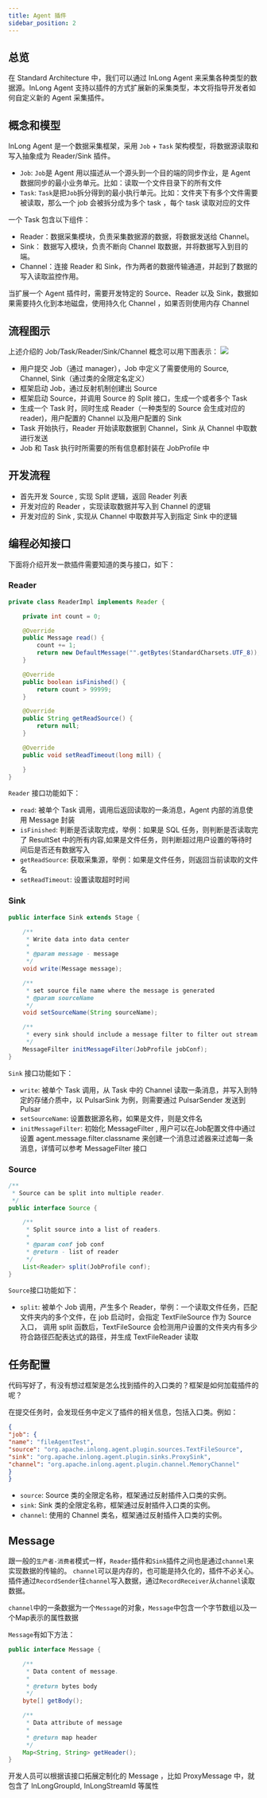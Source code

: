```yaml
---
title: Agent 插件
sidebar_position: 2
---
```


## 总览

在 Standard Architecture 中，我们可以通过 InLong Agent 来采集各种类型的数据源。InLong Agent 支持以插件的方式扩展新的采集类型，本文将指导开发者如何自定义新的 Agent 采集插件。

## 概念和模型

InLong Agent 是一个数据采集框架，采用 `Job` + `Task` 架构模型，将数据源读取和写入抽象成为 Reader/Sink 插件。

- `Job`: `Job`是 Agent 用以描述从一个源头到一个目的端的同步作业，是 Agent 数据同步的最小业务单元。比如：读取一个文件目录下的所有文件
- `Task`: `Task`是把`Job`拆分得到的最小执行单元。比如：文件夹下有多个文件需要被读取，那么一个 job 会被拆分成为多个 task ，每个 task 读取对应的文件

一个 Task 包含以下组件：

- Reader：数据采集模块，负责采集数据源的数据，将数据发送给 Channel。
- Sink： 数据写入模块，负责不断向 Channel 取数据，并将数据写入到目的端。
- Channel：连接 Reader 和 Sink，作为两者的数据传输通道，并起到了数据的写入读取监控作用。

当扩展一个 Agent 插件时，需要开发特定的 Source、Reader 以及 Sink，数据如果需要持久化到本地磁盘，使用持久化 Channel ，如果否则使用内存 Channel

## 流程图示

上述介绍的 Job/Task/Reader/Sink/Channel 概念可以用下图表示：
![](img/Agent_Flow.png)

- 用户提交 Job（通过 manager），Job 中定义了需要使用的 Source, Channel, Sink（通过类的全限定名定义）
- 框架启动 Job，通过反射机制创建出 Source
- 框架启动 Source，并调用 Source 的 Split 接口，生成一个或者多个 Task
- 生成一个 Task 时，同时生成 Reader（一种类型的 Source 会生成对应的 reader)，用户配置的 Channel 以及用户配置的 Sink
- Task 开始执行，Reader 开始读取数据到 Channel，Sink 从 Channel 中取数进行发送
- Job 和 Task 执行时所需要的所有信息都封装在 JobProfile 中

## 开发流程

- 首先开发 Source , 实现 Split 逻辑，返回 Reader 列表
- 开发对应的 Reader ，实现读取数据并写入到 Channel 的逻辑
- 开发对应的 Sink , 实现从 Channel 中取数并写入到指定 Sink 中的逻辑

## 编程必知接口

下面将介绍开发一款插件需要知道的类与接口，如下：

### Reader
```java
private class ReaderImpl implements Reader {

    private int count = 0;

    @Override
    public Message read() {
        count += 1;
        return new DefaultMessage("".getBytes(StandardCharsets.UTF_8));
    }

    @Override
    public boolean isFinished() {
        return count > 99999;
    }

    @Override
    public String getReadSource() {
        return null;
    }

    @Override
    public void setReadTimeout(long mill) {

    }
}
```

`Reader` 接口功能如下：
- `read`: 被单个 Task 调用，调用后返回读取的一条消息，Agent 内部的消息使用 Message 封装
- `isFinished`: 判断是否读取完成，举例：如果是 SQL 任务，则判断是否读取完了 ResultSet 中的所有内容,如果是文件任务，则判断超过用户设置的等待时间后是否还有数据写入
- `getReadSource`: 获取采集源，举例：如果是文件任务，则返回当前读取的文件名
- `setReadTimeout`: 设置读取超时时间

### Sink

```java
public interface Sink extends Stage {

    /**
     * Write data into data center
     *
     * @param message - message
     */
    void write(Message message);

    /**
     * set source file name where the message is generated
     * @param sourceName
     */
    void setSourceName(String sourceName);

    /**
     * every sink should include a message filter to filter out stream id
     */
    MessageFilter initMessageFilter(JobProfile jobConf);
}

```

`Sink` 接口功能如下：
- `write`: 被单个 Task 调用，从 Task 中的 Channel 读取一条消息，并写入到特定的存储介质中，以 PulsarSink 为例，则需要通过 PulsarSender 发送到 Pulsar
- `setSourceName`: 设置数据源名称，如果是文件，则是文件名
- `initMessageFilter`: 初始化 MessageFilter , 用户可以在Job配置文件中通过设置 agent.message.filter.classname 来创建一个消息过滤器来过滤每一条消息，详情可以参考 MessageFilter 接口


### Source

```java
/**
 * Source can be split into multiple reader.
 */
public interface Source {

    /**
     * Split source into a list of readers.
     *
     * @param conf job conf
     * @return - list of reader
     */
    List<Reader> split(JobProfile conf);
}

```

`Source`接口功能如下：
- `split`: 被单个 Job 调用，产生多个 Reader，举例：一个读取文件任务，匹配文件夹内的多个文件，在 job 启动时，会指定 TextFileSource 作为 Source 入口，
  调用 split 函数后，TextFileSource 会检测用户设置的文件夹内有多少符合路径匹配表达式的路径，并生成 TextFileReader 读取
  

## 任务配置

代码写好了，有没有想过框架是怎么找到插件的入口类的？框架是如何加载插件的呢？

在提交任务时，会发现任务中定义了插件的相关信息，包括入口类。例如：

```json
{
"job": {
"name": "fileAgentTest",
"source": "org.apache.inlong.agent.plugin.sources.TextFileSource",
"sink": "org.apache.inlong.agent.plugin.sinks.ProxySink",
"channel": "org.apache.inlong.agent.plugin.channel.MemoryChannel"
}
}
```

- `source`: Source 类的全限定名称，框架通过反射插件入口类的实例。
- `sink`: Sink 类的全限定名称，框架通过反射插件入口类的实例。
- `channel`: 使用的 Channel 类名，框架通过反射插件入口类的实例。

## Message

跟一般的`生产者-消费者`模式一样，`Reader`插件和`Sink`插件之间也是通过`channel`来实现数据的传输的。
`channel`可以是内存的，也可能是持久化的，插件不必关心。插件通过`RecordSender`往`channel`写入数据，通过`RecordReceiver`从`channel`读取数据。

`channel`中的一条数据为一个`Message`的对象，`Message`中包含一个字节数组以及一个Map表示的属性数据

`Message`有如下方法：

```java
public interface Message {

    /**
     * Data content of message.
     *
     * @return bytes body
     */
    byte[] getBody();

    /**
     * Data attribute of message
     *
     * @return map header
     */
    Map<String, String> getHeader();
}
```

开发人员可以根据该接口拓展定制化的 Message ，比如 ProxyMessage 中，就包含了 InLongGroupId, InLongStreamId 等属性